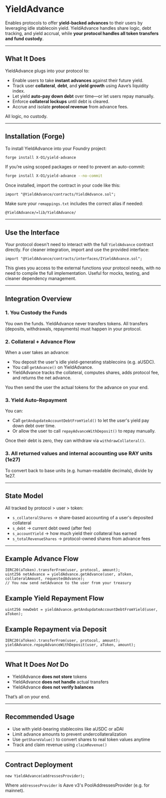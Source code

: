# YieldAdvance

Enables protocols to offer **yield-backed advances** to their users by leveraging idle stablecoin yield. YieldAdvance handles share logic, debt tracking, and yield accrual, while **your protocol handles all token transfers and fund custody**.

---

## What It Does

YieldAdvance plugs into your protocol to:

* Enable users to take **instant advances** against their future yield.
* Track user **collateral**, **debt**, and **yield growth** using Aave’s liquidity index.
* Let yield **auto-pay down debt** over time—or let users repay manually.
* Enforce **collateral lockups** until debt is cleared.
* Accrue and isolate **protocol revenue** from advance fees.

All logic, no custody.

---

## Installation (Forge)

To install YieldAdvance into your Foundry project:

```bash
forge install X-O1/yield-advance
```

If you’re using scoped packages or need to prevent an auto-commit:

```bash
forge install X-O1/yield-advance --no-commit
```

Once installed, import the contract in your code like this:

```solidity
import "@YieldAdvance/contracts/YieldAdvance.sol";
```

Make sure your `remappings.txt` includes the correct alias if needed:

```
@YieldAdvance/=lib/YieldAdvance/
```

---

## Use the Interface

Your protocol doesn't need to interact with the full `YieldAdvance` contract directly. For cleaner integration, import and use the provided interface:

```solidity
import "@YieldAdvance/contracts/interfaces/IYieldAdvance.sol";
```

This gives you access to the external functions your protocol needs, with no need to compile the full implementation. Useful for mocks, testing, and cleaner dependency management.

---

## Integration Overview

### 1. You Custody the Funds

You own the funds. YieldAdvance never transfers tokens. All transfers (deposits, withdrawals, repayments) must happen in your protocol.

### 2. Collateral + Advance Flow

When a user takes an advance:

* You deposit the user's idle yield-generating stablecoins (e.g. aUSDC).
* You call `getAdvance()` on YieldAdvance.
* YieldAdvance tracks the collateral, computes shares, adds protocol fee, and returns the net advance.

You then send the user the actual tokens for the advance on your end.

### 3. Yield Auto-Repayment

You can:

* Call `getAndupdateAccountDebtFromYield()` to let the user's yield pay down debt over time.
* Or allow the user to call `repayAdvanceWithDeposit()` to repay manually.

Once their debt is zero, they can withdraw via `withdrawCollateral()`.

### 3. All returned values and internal accounting use RAY units (1e27)

To convert back to base units (e.g. human-readable decimals), divide by 1e27.

---

## State Model

All tracked by protocol > user > token:

* `s_collateralShares` → share-based accounting of a user's deposited collateral
* `s_debt` → current debt owed (after fee)
* `s_accountYield` → how much yield their collateral has earned
* `s_totalRevenueShares` → protocol-owned shares from advance fees

---

## Example Advance Flow

```solidity
IERC20(aToken).transferFrom(user, protocol, amount);
uint256 netAdvance = yieldAdvance.getAdvance(user, aToken, collateralAmount, requestedAdvance);
// You now send netAdvance to the user from your treasury
```

## Example Yield Repayment Flow

```solidity
uint256 newDebt = yieldAdvance.getAndupdateAccountDebtFromYield(user, aToken);
```

## Example Repayment via Deposit

```solidity
IERC20(aToken).transferFrom(user, protocol, amount);
yieldAdvance.repayAdvanceWithDeposit(user, aToken, amount);
```

---

## What It Does *Not* Do

* YieldAdvance **does not store** tokens
* YieldAdvance **does not handle** actual transfers
* YieldAdvance **does not verify balances**

That’s all on your end.

---

## Recommended Usage

* Use with yield-bearing stablecoins like aUSDC or aDAI
* Limit advance amounts to prevent undercollateralization
* Use `getShareValue()` to convert shares to real token values anytime
* Track and claim revenue using `claimRevenue()`

---

## Contract Deployment

```solidity
new YieldAdvance(addressesProvider);
```

Where `addressesProvider` is Aave v3's PoolAddressesProvider (e.g. for mainnet).

